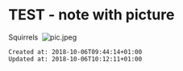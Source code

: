 # TEST - note with picture
Squirrels 
![pic.jpeg](./_resources/test_-_note_with_picture.resources/pic.jpeg)

    Created at: 2018-10-06T09:44:14+01:00
    Updated at: 2018-10-06T10:12:11+01:00



